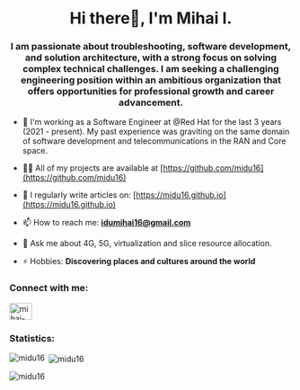 <h1 align="center">Hi there👋, I'm Mihai I.</h1>
<h3 align="center">I am passionate about troubleshooting, software development, and solution architecture, with a strong focus on solving complex technical challenges. I am seeking a challenging engineering position within an ambitious organization that offers opportunities for professional growth and career advancement.</h3>

- 👨‍ I'm working as a Software Engineer at @Red Hat for the last 3 years (2021 - present). My past experience was graviting on the same domain of software development and telecommunications in the RAN and Core space. 

- 👨‍💻 All of my projects are available at [https://github.com/midu16](https://github.com/midu16)

- 📝 I regularly write articles on: [https://midu16.github.io](https://midu16.github.io)

- 📫 How to reach me: **idumihai16@gmail.com**

- 💬 Ask me about 4G, 5G, virtualization and slice resource allocation.

- ⚡ Hobbies: **Discovering places and cultures around the world**

<h3 align="left">Connect with me:</h3>
<p align="left">
<a href="https://linkedin.com/in/mihai-idu-407318123" target="blank"><img align="center" src="https://raw.githubusercontent.com/rahuldkjain/github-profile-readme-generator/master/src/images/icons/Social/linked-in-alt.svg" alt="mihai-idu-407318123" height="30" width="40" /></a>
</p>

<h3 align="left">Statistics:</h3>

<p><img align="left" src="https://github-readme-stats.vercel.app/api/top-langs?username=midu16&show_icons=true&locale=en&layout=compact" alt="midu16" /></p>

<p>&nbsp;<img align="center" src="https://github-readme-stats.vercel.app/api?username=midu16&count_private=true&show_icons=true&locale=en" alt="midu16" /></p>

<p><img align="center" src="https://github-readme-streak-stats.herokuapp.com/?user=midu16&" alt="midu16" /></p>